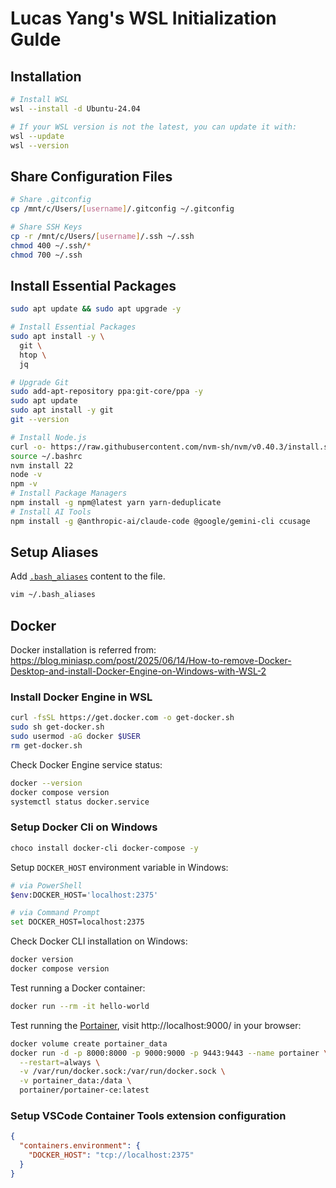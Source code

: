 # Lucas Yang's WSL Initialization Gulde

## Installation

```sh
# Install WSL
wsl --install -d Ubuntu-24.04

# If your WSL version is not the latest, you can update it with:
wsl --update
wsl --version
```

## Share Configuration Files

```sh
# Share .gitconfig
cp /mnt/c/Users/[username]/.gitconfig ~/.gitconfig

# Share SSH Keys
cp -r /mnt/c/Users/[username]/.ssh ~/.ssh
chmod 400 ~/.ssh/*
chmod 700 ~/.ssh
```

## Install Essential Packages

```sh
sudo apt update && sudo apt upgrade -y

# Install Essential Packages
sudo apt install -y \
  git \
  htop \
  jq

# Upgrade Git
sudo add-apt-repository ppa:git-core/ppa -y
sudo apt update
sudo apt install -y git
git --version

# Install Node.js
curl -o- https://raw.githubusercontent.com/nvm-sh/nvm/v0.40.3/install.sh | bash
source ~/.bashrc
nvm install 22
node -v
npm -v
# Install Package Managers
npm install -g npm@latest yarn yarn-deduplicate
# Install AI Tools
npm install -g @anthropic-ai/claude-code @google/gemini-cli ccusage
```

## Setup Aliases

Add [`.bash_aliases`](./.bash_aliases) content to the file.

```sh
vim ~/.bash_aliases
```

## Docker

Docker installation is referred from: https://blog.miniasp.com/post/2025/06/14/How-to-remove-Docker-Desktop-and-install-Docker-Engine-on-Windows-with-WSL-2

### Install Docker Engine in WSL

```sh
curl -fsSL https://get.docker.com -o get-docker.sh
sudo sh get-docker.sh
sudo usermod -aG docker $USER
rm get-docker.sh
```

Check Docker Engine service status:

```sh
docker --version
docker compose version
systemctl status docker.service
```

### Setup Docker Cli on Windows

```sh
choco install docker-cli docker-compose -y
```

Setup `DOCKER_HOST` environment variable in Windows:

```sh
# via PowerShell
$env:DOCKER_HOST='localhost:2375'

# via Command Prompt
set DOCKER_HOST=localhost:2375
```

Check Docker CLI installation on Windows:

```sh
docker version
docker compose version
```

Test running a Docker container:

```sh
docker run --rm -it hello-world
```

Test running the [Portainer](https://www.portainer.io/), visit http://localhost:9000/ in your browser:

```sh
docker volume create portainer_data
docker run -d -p 8000:8000 -p 9000:9000 -p 9443:9443 --name portainer \
  --restart=always \
  -v /var/run/docker.sock:/var/run/docker.sock \
  -v portainer_data:/data \
  portainer/portainer-ce:latest
```

### Setup VSCode Container Tools extension configuration

```json
{
  "containers.environment": {
    "DOCKER_HOST": "tcp://localhost:2375"
  }
}
```
